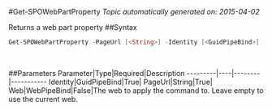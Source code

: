 #Get-SPOWebPartProperty
*Topic automatically generated on: 2015-04-02*

Returns a web part property
##Syntax
```powershell
Get-SPOWebPartProperty -PageUrl [<String>] -Identity [<GuidPipeBind>] [-Web [<WebPipeBind>]]
```
&nbsp;

##Parameters
Parameter|Type|Required|Description
---------|----|--------|-----------
Identity|GuidPipeBind|True|
PageUrl|String|True|
Web|WebPipeBind|False|The web to apply the command to. Leave empty to use the current web.
